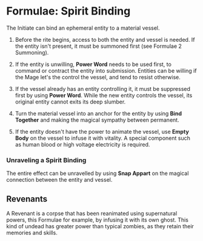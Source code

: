 # Formulae: Spirit Binding

The Initiate can bind an ephemeral entity to a material vessel. 

1. Before the rite begins, access to both the entity and vessel is needed. 
If the entity isn't present, it must be summoned first (see Formulae 2 Summoning).

1. If the entity is unwilling, __Power Word__ needs to be used first, to command or contract the entity into submission. 
Entities can be willing if the Mage let's the control the vessel, and tend to resist otherwise.

1. If the vessel already has an entity controlling it, it must be suppressed first by using __Power Word__. 
While the new entity controls the vessel, its original entity cannot exits its deep slumber.

1. Turn the material vessel into an anchor for the entity by using __Bind Together__ and making the magical sympathy between permanent. 

1. If the entity doesn't have the power to animate the vessel, use __Empty Body__ on the vessel to infuse it with vitality. 
A special component such as human blood or high voltage electricity is required.

### Unraveling a Spirit Binding

The entire effect can be unravelled by using __Snap Appart__ on the magical connection between the entity and vessel.

## Revenants

A Revenant is a corpse that has been reanimated using supernatural powers, this Formulae for example, by infusing it with its own ghost. 
This kind of undead has greater power than typical zombies, as they retain their memories and skills. 


